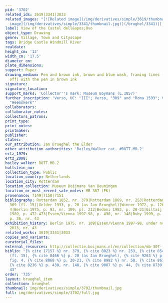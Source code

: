 ```yaml
---
pid: '3702'
related_ids: 3619|3341|3033
related_images: "[![Related image](/img/derivatives/simple/3619/thumbnail.jpg)](/brughel/3619)|[![Related
  image](/img/derivatives/simple/3341/thumbnail.jpg)](/brughel/3341)|[![Related image](/img/derivatives/simple/3033/thumbnail.jpg)](/brughel/3033)"
label: View of the Castel dell&apos;Ovo
object_type: Drawing
genre: Village, Town and Cityscape
tags: Bridge Castle Windmill River
realdate: 
height_cm: '13'
width_cm: '17.5'
diameter_cm: 
plate_dimensions: 
support: Paper
drawing_medium: Pen and brown ink, brown and blue wash, framing lines (partially cut
  off) with the pen in brown ink
signature: 
signature_location: 
support_marks: 'Collector''s mark: Museum Boymans (L.1857)'
further_inscription: 'Verso, UC: "III"; Verso, "309" and "Roma 1593"; Verso, left:
  "Heemskerk"'
collaborators: 
collaborator_notes: 
collectors_patrons: 
print_type: 
print_notes: 
printmaker: 
publisher: 
states: 
our_attribution: Jan Brueghel the Elder
other_attribution_authorities: 'Bailey/Walker cat. #ROTT.MB.2'
ertz_1979: 
ertz_2008: 
bailey_walker: ROTT.MB.2
hollstein_no: 
collection_type: Public
location_country: Netherlands
location_city: Rotterdam
location_collection: Museum Boijmans Van Beuningen
location_or_most_recent_sale_notes: MB 307 (PK)
provenance: 7149|7150|7151
bibliography: Rotterdam 1852, nr. 379|Rotterdam 1869, nr. 253|Rotterdam 1901, nr.
  309 (fl. 15)|Gelder 1933, p. 20 (as Jan Brueghel)|Winner 1972, p. 126, 144, fig.
  4|Berlin 1975, p. 93, nr. 109, pl. 212|Bedoni 1983, p. 20-21|Giltaij 1988, nr. 50|Gaskell
  1989, p. 472-473|Essen/Vienna 1997-98, p. 430, nr. 148|Ruby 1999, p. 44|Munich 2013,
  p. 36, nr. 43
exhibition_history: Berlin 1975, nr. 109|Essen/Vienna 1997-98, under nr. 148|Munich
  2013, nr. 43
related_works: 3619|3341|3033
copies_and_variants: 
curatorial_files: 
external_resources: http://collectie.boijmans.nl/en/collection/mb-307-(pk)
biblio: "{% cite 17157 %} nr. 379, {% cite 8023 %} nr. 253, {% cite 8540 %} nr. 309
  (fl. 15), {% cite 8466 %} p. 20 (as Jan Brueghel), {% cite 9263 %} p. 126, 144,
  fig. 4, {% cite 8068 %} p. 20-21, {% cite 8982 %} nr. 50, {% cite 8614 %} p. 472-473,
  {% cite 8236 %} p. 430, nr. 148, {% cite 9087 %} p. 44, {% cite 8739 %} p. 36, nr.
  43"
order: '735'
layout: brueghel_item
collection: brueghel
thumbnail: img/derivatives/simple/3702/thumbnail.jpg
full: img/derivatives/simple/3702/full.jpg
---
```

